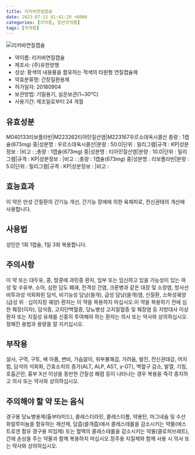 ```yaml
---
title: 리카바연질캡슐
date: 2023-07-15 01:41:29 +0800
categories: [의약품, 일반의약품]
tags: [의약품]
---
```

![리카바연질캡슐](https://nedrug.mfds.go.kr/pbp/cmn/itemImageDownload/154177805612200045)

- 약이름: 리카바연질캡슐
- 제조사: (주)유한양행
- 성상: 황색의 내용물을 함유하는 적색의 타원형 연질캡슐제
- 약효분류명: 간장질환용제
- 허가일자: 20180904
- 보관방법: 기밀용기, 실온보관(1~30°C)
- 사용기간: 제조일로부터 24 개월
## 유효성분
M040133리보플라빈|M223262티아민질산염|M223167우르소데옥시콜산
총량 : 1캡슐(673mg) 중|성분명 : 우르소데옥시콜산|분량 : 50.0|단위 : 밀리그램|규격 : KP|성분정보 : |비고 : ;총량 : 1캡슐(673mg) 중|성분명 : 티아민질산염|분량 : 10.0|단위 : 밀리그램|규격 : KP|성분정보 : |비고 : ;총량 : 1캡슐(673mg) 중|성분명 : 리보플라빈|분량 : 5.0|단위 : 밀리그램|규격 : KP|성분정보 : |비고 :
## 효능효과
이 약은 만성 간질환의 간기능 개선, 간기능 장애에 의한 육체피로, 전신권태의 개선에 사용합니다.
## 사용법
성인은 1회 1캡슐, 1일 3회 복용합니다.
## 주의사항
이 약 또는 대두유, 콩, 땅콩에 과민증 환자, 임부 또는 임신하고 있을 가능성이 있는 여성 및 수유부, 소아, 심한 담도 폐쇄, 전격성 간염, 크론병과 같은 대장 및 소장염, 방사선비투과성 석회화된 담석, 비기능성 담낭(쓸개), 급성 담낭(쓸개)염, 신질환, 소화성궤양(급성 위ㆍ십이지장 궤양) 환자는 이 약을 복용하지 마십시오.이 약을 복용하기 전에 심한 췌장(이자), 담석증, 고지단백혈증, 당뇨병성 고지질혈증 및 췌장염 등 지방대사 이상 환자 또는 지질성 유제를 신중히 투여해야 하는 환자는 의사 또는 약사와 상의하십시오.정해진 용법과 용량을 잘 지키십시오.
## 부작용
설사, 구역, 구토, 배 아픔, 변비, 가슴앓이, 위부불쾌감, 가려움, 발진, 전신권태감, 어지럼, 담석의 석회화, 간효소치의 증가(ALT, ALP, AST, γ-GT), 백혈구 감소, 발열, 기침, 호흡곤란, 흉부 X선 이상을 동반한 간질성 폐렴 등이 나타나는 경우 복용을 즉각 중지하고 의사 또는 약사와 상의하십시오.
## 주의해야 할 약 또는 음식
경구용 당뇨병용제(톨부타미드), 콜레스티라민, 콜레스티폴, 약용탄, 마그네슘 및 수산화알루미늄을 함유하는 제산제, 담즙(쓸개즙)에서 콜레스테롤을 감소시키는 약물(에스트로겐 함유 경구용 피임제) 또는 혈액의 콜레스테롤을 감소시키는 약물(클로피브레트), 간에 손상을 주는 약물과 함께 복용하지 마십시오.정주용 지질제와 함께 사용 시 의사 또는 약사와 상의하십시오.
